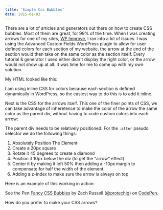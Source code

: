 ```yaml
---
title: 'Simple Css Bubbles'
date: 2015-01-03
---
```


There are a lot of articles and generators out there on how to create CSS bubbles. Most of them are great, for 99% of the time. When I was creating arrows for one of my sites, [WP Improve](https://wpimprove.com), I ran into a lot of issues. I was using the Advanced Custom Fields WordPress plugin to allow for user defined colors for each section of my website, the arrow at the end of the section would then take on the same color as the section itself. Every tutorial & generator I used either didn't display the right color, or the arrow would not show up at all. It was time for me to come up with my own solution.

My HTML looked like this:

I am using inline CSS for colors because each section is defined dynamically in WordPress, so the easiest way to do this is to add it inline.

Next is the CSS for the arrows itself. This one of the finer points of CSS, we can take advantage of inheretence to make the color of the arrow the same color as the parent div, without having to code custom colors into each arrow:

The parent div needs to be relatively positioned. For the `:after` pseudo selector we do the following things:

1.  Absolutely Position The Element
2.  Create a 20px square
3.  Rotate it 45 degrees to create a diamond
4.  Position it 10px below the div (to get the "arrow" effect)
5.  Center it by making it left 50% then adding a -10px margin to compensate for half the width of the element.
6.  Adding a z-index to make sure the arrow is always on top

Here is an example of this working in action:

<p data-height="300" data-theme-id="21557" data-slug-hash="JGELXW" data-default-tab="html,result" data-user="protechig" data-pen-title="Fancy CSS Bubbles" class="codepen">See the Pen <a href="https://codepen.io/protechig/pen/JGELXW/">Fancy CSS Bubbles</a> by Zach Russell (<a href="https://codepen.io/protechig">@protechig</a>) on <a href="https://codepen.io">CodePen</a>.</p>
<script async src="https://static.codepen.io/assets/embed/ei.js"></script>

How do you prefer to make your CSS arrows?
